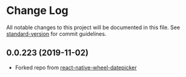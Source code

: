 # Change Log

All notable changes to this project will be documented in this file. See [standard-version](https://github.com/conventional-changelog/standard-version) for commit guidelines.

## 0.0.223 (2019-11-02)

* Forked repo from [react-native-wheel-datepicker](https://github.com/pinguinjkeke/react-native-wheel-datepicker)
